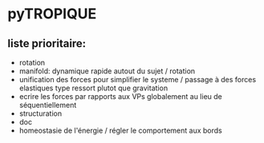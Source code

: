 pyTROPIQUE
==========

liste prioritaire:
------------------
* rotation 
* manifold: dynamique rapide autout du sujet / rotation
* unification des forces pour simplifier le systeme / passage à des forces elastiques type ressort plutot que gravitation
* ecrire les forces par rapports aux VPs globalement au lieu de séquentiellement
* structuration
* doc
* homeostasie de l'énergie / régler le comportement aux bords
